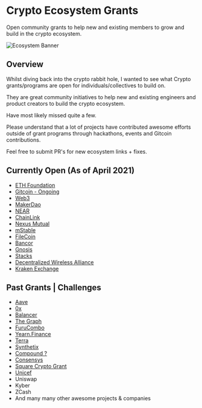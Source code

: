 # Crypto Ecosystem Grants
Open community grants to help new and existing members to grow and build in the crypto ecosystem.

![Ecosystem Banner](https://user-images.githubusercontent.com/16810128/113798380-ac42cb80-9718-11eb-96c5-79b80b90a174.jpg)


## Overview
Whilst diving back into the crypto rabbit hole, I wanted to see what Crypto grants/programs are open for individuals/collectives to build on.

They are great community initiatives to help new and existing engineers and product creators to build the crypto ecosystem. 

Have most likely missed quite a few. 

Please understand that a lot of projects have contributed awesome efforts outside of grant programs through hackathons, events and Gitcoin contributions. 

Feel free to submit PR's for new ecosystem links + fixes.

## Currently Open (As of April 2021)
- [ETH Foundation](https://esp.ethereum.foundation/en/)
- [Gitcoin - Ongoing](https://gitcoin.co/grants/)
- [Web3](https://docs.onflow.org/)
- [MakerDao](https://grants.makerdao.com/)
- [NEAR](https://near.org/grants/)
- [ChainLink](https://chain.link/community/grants)
- [Nexus Mutual](https://medium.com/nexus-mutual/our-community-grants-programme-is-live-cd4b10451405)
- [mStable](https://github.com/mstable/mStable-dev-grants)
- [FileCoin](https://grants.filecoin.io/)
- [Bancor](https://support.bancor.network/hc/en-us/articles/360010458140-Developer-Grant-Program-)
- [Gnosis](https://github.com/gnosis/GECO)
- [Stacks](https://github.com/stacksgov/Stacks-Grants)
- [Decentralized Wireless Alliance](https://dewialliance.medium.com/launching-the-dewi-grant-program-9410310129bf)
- [Kraken Exchange](https://www.kraken.com/en-us/features/grants)

## Past Grants | Challenges
- [Aave](https://medium.com/aave/aave-ecosystem-grants-round-2-33e7ffed7933)
- [0x](https://0x.org/eap)
- [Balancer](https://medium.com/balancer-protocol/batch-2-of-balancer-ecosystem-fund-grants-is-now-available-c6b1bf567483)
- [The Graph](https://thegraph.com/blog/wave-one-funding)
- [FuruCombo](https://medium.com/furucombo/furucombo-creative-challenge-9-000-in-prizes-7b7c0a9451ca)
- [Yearn.Finance](https://gov.yearn.finance/t/september-grants-announcement/7044)
- [Terra](https://medium.com/terra-money/introducing-terra-ecosystem-grants-bd84b584e279)
- [Synthetix](https://blog.synthetix.io/synthetix-grantsdao/)
- [Compound ?](https://www.comp.xyz/t/compound-grants-program/1292/3)
- [Consensys](https://www.consensys.net/grants)
- [Square Crypto Grant](https://medium.com/@squarecrypto/square-crypto-grants-for-everybody-93d614f5fd0e#:~:text=We%20support%20bitcoin%20by%20building,grants%20to%20BTCPayServer%20and%20ZmnSCPxj.)
- [Unicef](https://www.unicef.org/innovation/applyBlockchainCrypto)
- Uniswap
- Kyber
- ZCash
- And many many other awesome projects & companies



